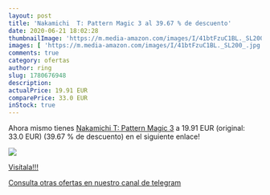 ```yaml
---
layout: post
title: 'Nakamichi  T: Pattern Magic 3 al 39.67 % de descuento'
date: 2020-06-21 18:02:28
thumbnailImage: 'https://m.media-amazon.com/images/I/41btFzuC1BL._SL200_.jpg'
images: [ 'https://m.media-amazon.com/images/I/41btFzuC1BL._SL200_.jpg' ]
comments: true
category: ofertas
author: ring
slug: 1780676948
description:
actualPrice: 19.91 EUR
comparePrice: 33.0 EUR
inStock: true
---
```


Ahora mismo tienes [Nakamichi  T: Pattern Magic 3](https://www.amazon.com/dp/1780676948/?tag=redken08-20) a 19.91 EUR (original: 33.0 EUR) (39.67 %  de descuento) en el siguiente enlace!

[![](https://m.media-amazon.com/images/I/41btFzuC1BL._SL200_.jpg)](https://www.amazon.com/dp/1780676948/?tag=redken08-20)

[Visítala!!!](https://www.amazon.com/dp/1780676948/?tag=redken08-20)

[Consulta otras ofertas en nuestro canal de telegram](https://t.me/s/ofertas25)
